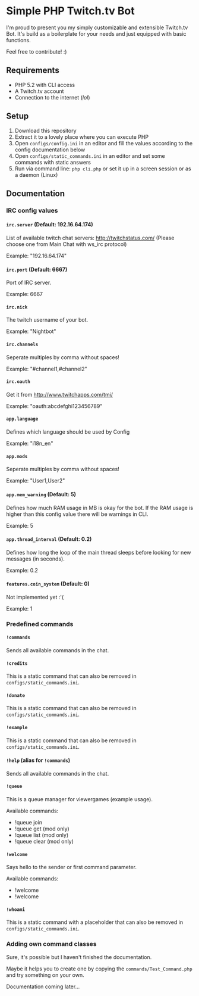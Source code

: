 # Simple PHP Twitch.tv Bot

I'm proud to present you my simply customizable and extensible Twitch.tv Bot.
It's build as a boilerplate for your needs and just equipped with basic functions.

Feel free to contribute! :)


## Requirements

- PHP 5.2 with CLI access
- A Twitch.tv account
- Connection to the internet (*lol*)


## Setup

1. Download this repository
2. Extract it to a lovely place where you can execute PHP
3. Open ``configs/config.ini`` in an editor and fill the values according to the config documentation below
4. Open ``configs/static_commands.ini`` in an editor and set some commands with static answers
5. Run via command line: ``php cli.php`` or set it up in a screen session or as a daemon (Linux)


## Documentation

### IRC config values

#### `irc.server` (Default: 192.16.64.174)

List of available twitch chat servers: http://twitchstatus.com/ (Please choose one from Main Chat with ws_irc protocol)

Example: "192.16.64.174"


#### `irc.port` (Default: 6667)

Port of IRC server.

Example: 6667


#### `irc.nick`

The twitch username of your bot.

Example: "Nightbot"


#### `irc.channels`

Seperate multiples by comma without spaces! 

Example: "#channel1,#channel2"


#### `irc.oauth`

Get it from http://www.twitchapps.com/tmi/ 

Example: "oauth:abcdefghi123456789"


#### `app.language`

Defines which language should be used by Config 

Example: "i18n_en"


#### `app.mods`

Seperate multiples by comma without spaces! 

Example: "User1,User2"


#### `app.mem_warning` (Default: 5)

Defines how much RAM usage in MB is okay for the bot. If the RAM usage is higher than this config value there will be warnings in CLI.

Example: 5


#### `app.thread_interval` (Default: 0.2)

Defines how long the loop of the main thread sleeps before looking for new messages (in seconds).

Example: 0.2


#### `features.coin_system` (Default: 0)

Not implemented yet :'(

Example: 1


### Predefined commands

#### `!commands`

Sends all available commands in the chat.


#### `!credits`

This is a static command that can also be removed in ``configs/static_commands.ini``.


#### `!donate`

This is a static command that can also be removed in ``configs/static_commands.ini``.


#### `!example`

This is a static command that can also be removed in ``configs/static_commands.ini``.


#### `!help` (alias for `!commands`)

Sends all available commands in the chat.


#### `!queue`

This is a queue manager for viewergames (example usage).

Available commands:

- !queue join <nick>
- !queue get <amount> (mod only)
- !queue list (mod only)
- !queue clear (mod only)


#### `!welcome`

Says hello to the sender or first command parameter.

Available commands:

- !welcome
- !welcome <nick>


#### `!whoami`

This is a static command with a placeholder that can also be removed in ``configs/static_commands.ini``.


### Adding own command classes

Sure, it's possible but I haven't finished the documentation.

Maybe it helps you to create one by copying the ``commands/Test_Command.php`` and try something on your own.

Documentation coming later...